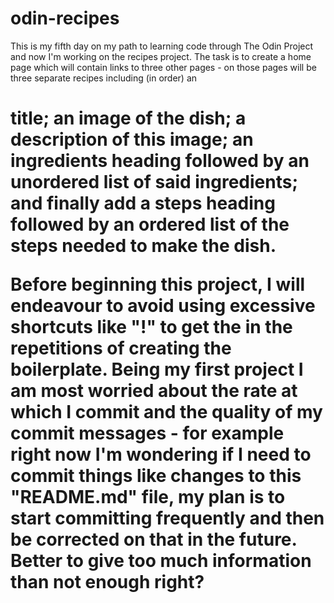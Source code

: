 # odin-recipes
This is my fifth day on my path to learning code through The Odin Project and now I'm working on the recipes project.
The task is to create a home page which will contain links to three other pages - on those pages will be three separate recipes including (in order) an <h1> title;  an image of the dish; a description of this image; an ingredients heading followed by an unordered list of said ingredients; and finally add a steps heading followed by an ordered list of the steps needed to make the dish.

Before beginning this project, I will endeavour to avoid using excessive shortcuts like "!" to get the in the repetitions of creating the boilerplate. 
Being my first project I am most worried about the rate at which I commit and the quality of my commit messages - for example right now I'm wondering if I need to commit things like changes to this "README.md" file, my plan is to start committing frequently and then be corrected on that in the future. 
Better to give too much information than not enough right?